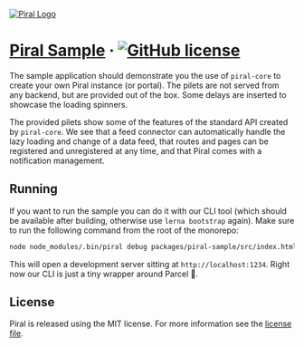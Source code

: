 [![Piral Logo](https://github.com/smapiot/piral/raw/master/docs/assets/logo.png)](https://piral.io)

# [Piral Sample](https://piral.io) &middot; [![GitHub license](https://img.shields.io/badge/license-MIT-blue.svg)](https://github.com/smapiot/piral/blob/master/LICENSE)

The sample application should demonstrate you the use of `piral-core` to create your own Piral instance (or portal). The pilets are not served from any backend, but are provided out of the box. Some delays are inserted to showcase the loading spinners.

The provided pilets show some of the features of the standard API created by `piral-core`. We see that a feed connector can automatically handle the lazy loading and change of a data feed, that routes and pages can be registered and unregistered at any time, and that Piral comes with a notification management.

## Running

If you want to run the sample you can do it with our CLI tool (which should be available after building, otherwise use `lerna bootstrap` again). Make sure to run the following command from the root of the monorepo:

```sh
node node_modules/.bin/piral debug packages/piral-sample/src/index.html
```

This will open a development server sitting at `http://localhost:1234`. Right now our CLI is just a tiny wrapper around Parcel :rocket:.

## License

Piral is released using the MIT license. For more information see the [license file](./LICENSE).
